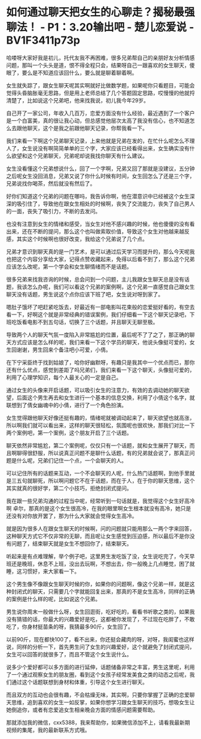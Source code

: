 # 如何通过聊天把女生的心聊走？揭秘最强聊法！ - P1：3.20输出吧 - 楚儿恋爱说 - BV1F3411p73p

哈喽呀大家好我是初儿，托代友我不再困难，很多兄弟帮自己的亲朋好友分析情感问题，那叫一个头头是道，恨不得全程只会，结果呀自己一跟喜欢的女生聊天，傻眼了，要么是不知道应该回什么，要么就是聊着聊着啊。

女生就失踪了，跟女生聊天呢其实啊就好比做数学题，如果呢你只看题目，可能会觉得头昏脑胀毫无思路，但是用上老师总结了几个答题固定思路，哎慢慢的他就捋清楚了，比如说这个兄弟吧，他来找我说，初儿我今年29岁。

自己开了一家公司，年收入几百万，恋爱方面没有什么经验，最近遇到了一个客户是一个白富美，真的很让我心动，但总感觉他层次太高了我没有信心，也不知道怎么去跟他聊天，这个是我之前跟他聊天记录，你帮我看一下。

我们来看一下啊这个兄弟聊天记录，上来他就是兄弟在发的，在忙什么呢怎么不理人了，女生说没有啊简简单单的三个字，大家应该已经看得出来，女生确实没有什么欲望和这个兄弟聊天，兄弟呢却说我找你聊天有什么建议。

女生没看懂这个兄弟想说什么，回了一个字啊，兄弟又回了那就是没建议，五分钟之后呢女生没回消息，兄弟又说了你什么时候有时间，女生回怎么了还是三个字，兄弟说找你喝茶，然后就没有然后了。

好你们知道这个兄弟的问题在哪吗，我告诉你啊，他在潜意识中已经被这个女生深深的吸引住了，导致他在跟女生相处的时候啊，丧失了交流能力，丧失了自己男人的一面，丧失了吸引力，不断的去发问。

也没有注意到女生的情绪和感受，当女生对他不感兴趣的时候，他也傻傻的没有看出来，还在不断的提问，那么这个也叫做索取价值，导致这个女生对他越来越反感，其实这个时候啊也很好改变，我给这个兄弟说了几个点。

兄弟才意识到聊天真的是一门艺术，是可以通过后天学习而提升的，那么今天呢我也把这个内容分享给大家，记得点赞收藏起来，免得以后看不到了，那么这个兄弟应该怎么改呢，第一个学会和女生聊情绪而不是话题。

很多兄弟来找我咨询的时候，总会问到一个问题，主儿我跟女生聊天总是没有话题，我该怎么办呢，我们可以看这个兄弟的案例啊，这个兄弟一直感觉自己跟女生聊天没有话题，男生说这个点你应该下班了吧，女生说对呀到家了。

嗯肚子饿坏了吧赶紧吃饭去，好最近有一部电影叫花束般的恋爱挺好看的，有空去看一下，好啊这个就是非常经典的错误案例，我们仔细看一下这个聊天记录吧，下班吃饭看电影不到五句话，切换了三个话题，并且聊天无聊至极。

导致两个人的聊天气氛一度陷入非常尴尬的位置，最后呢不了了之了，那正确的聊天方式应该是怎么样的呢，我们来看一下这个学员的聊天，他说头像挺可爱的，女生回谢谢，男生回来个备注吧小可爱，小倩。

在下宁采臣终于找到姑娘了，哈你好幽默呀，有趣只是我其中一个优点而已，那你还有什么优点，感觉到差距了吗兄弟们，我们来看一下这个聊天，头像挺可爱的，利用了心理学知识，每个人最关心的一定是自己。

通过女生的头像来开启话题，可以吸引女生的注意力，有效的去调动她的聊天欲望，后面这个男生再去和女生进行一个基本的信息交换，利用了小倩这个名字，就联想到了倩女幽魂中的小倩，进行了一个角色扮演。

女生觉得跟他聊天好像还挺有趣的，情绪呢就被调动起来了，聊天欲望也就高涨，所以啊我们就可以看出来，这样的聊天很轻松，氛围呢也很欢快，那我们对比一下两个案例吧，第一个案例，这个朋友开启了三个话题。

聊天依然非常尴尬，第二个案例呢，仅仅只有一个话题，就和女生展开了聊天，而且啊聊得很舒服，所以说真正问题不是聊什么话题，有的兄弟就会说了，那真正问题是什么呢，兄弟们记住一个点，一个会聊天的人。

可以记住所有的话题来互动，一个不会聊天的人呢，什么热门话题啊，到他手里就是三五句就聊死，所以啊问题它不在于话题，而在于人，在于你的聊天思维，这个其实就真的很好学，第二个小技巧，拒绝封闭式提问。

我在跟一些兄弟沟通的过程当中呢，经常听到一句话就是，我觉得这个女生好高冷啊 卓尔，那真的是这个女生很高冷，在我的眼里啊女生根本就没有高冷，她只是还没有对你放开罢了，那为什么大家就会觉得女生高冷。

就是因为很多人在跟女生聊天的时候啊，问的问题就只能用那么一两个字来回答，这种聊天方式它不仅非常的无聊，而且呢让女生感觉到压迫感，所以最后不是你没有问题了，结束聊天就是女生不想回你了，结束聊天。

听起来是有点难理解，举个例子吧，这里男生发吃饭了没，女生说吃完了，今天早班还是晚班，休息不上班，没出去玩啊，不想出去，你一般晚上几点睡觉，困了就睡，这习惯好，来大家看一下。

这个男生像不像跟女生聊天时候的你，如果你的问题啊，像这个兄弟一样，就是这种封闭式的聊天，只需要几个字就能回复出来，那真的不是女生高冷，同样的正确的案例是什么样的呢，比如说这个兄弟。

男生说你周末一般做什么呀，女生回逛街，吃好吃的，看看书听歌之类的，如果我没有猜错的话，你最大的兴趣爱好是吃，这都被你发现了，不过现在吃胖了，不敢吃了，你身材挺苗条的呀，我猜最多90斤，女生回了。

以前90斤，现在都快100了，看不出来，你还挺会藏肉的呀，对呀，我闺蜜也这样说，同样的分析一下，首先男生问了女生的兴趣爱好，这个就避免了封闭式提问，女生可以回答的就很多了，而且不管这个女生说什么。

说多少个爱好都可以多方面的进行延伸，话题储备非常之丰富，男生这里呢，利用了一个通过观察女生的朋友圈，看到这个女孩子经常发美食之类的动态之后呢，我们通过这个话题联想到身材和体重，引导这个女生进行聊天。

而且双方的互动也会很有趣，不会枯燥无味，其实啊，只要你掌握了正确的恋爱聊天思维，追到喜欢的女生一如反掌，如果你想学习跟女生聊天的技巧，想吸女生让她倒追你，或者有恋爱追女生相亲晚会方面的情感问题需要帮助。

那就添加我的微信，cxx5388，我来帮助你，如果微信添加不上，请看我最新期视频的集尾，我的最新联系方式哦。